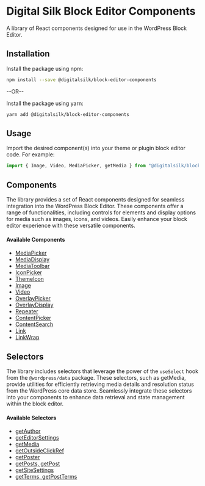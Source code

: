 # Digital Silk Block Editor Components

A library of React components designed for use in the WordPress Block Editor.

## Installation

Install the package using npm:

```bash
npm install --save @digitalsilk/block-editor-components
```

--OR--

Install the package using yarn:

```bash
yarn add @digitalsilk/block-editor-components
```

## Usage

Import the desired component(s) into your theme or plugin block editor code. For example:

```js
import { Image, Video, MediaPicker, getMedia } from "@digitalsilk/block-editor-components";
```

## Components

The library provides a set of React components designed for seamless integration into the WordPress Block Editor. These components offer a range of functionalities, including controls for elements and display options for media such as images, icons, and videos. Easily enhance your block editor experience with these versatile components.

#### Available Components

-   [MediaPicker](components/media-picker/readme.md)
-   [MediaDisplay](components/media-display/readme.md)
-   [MediaToolbar](components/media-toolbar/readme.md)
-   [IconPicker](components/icon-picker/readme.md)
-   [ThemeIcon](components/theme-icon/readme.md)
-   [Image](components/image/readme.md)
-   [Video](components/video/readme.md)
-   [OverlayPicker](components/overlay-picker/readme.md)
-   [OverlayDisplay](components/overlay-display/readme.md)
-   [Repeater](components/repeater/readme.md)
-   [ContentPicker](components/content-picker/readme.md)
-   [ContentSearch](components/content-search/readme.md)
-   [Link](components/link/readme.md)
-   [LinkWrap](components/link-wrap/readme.md)

## Selectors

The library includes selectors that leverage the power of the `useSelect` hook from the `@wordpress/data` package. These selectors, such as getMedia, provide utilities for efficiently retrieving media details and resolution status from the WordPress core data store. Seamlessly integrate these selectors into your components to enhance data retrieval and state management within the block editor.

#### Available Selectors

- [getAuthor](selectors/get-author/readme.md)
- [getEditorSettings](selectors/get-editor-settings/readme.md)
- [getMedia](selectors/get-media/readme.md)
- [getOutsideClickRef](selectors/get-outside-click-ref/readme.md)
- [getPoster](selectors/get-poster/readme.md)
- [getPosts, getPost](selectors/get-posts/readme.md)
- [getSiteSettings](selectors/get-site-settings/readme.md)
- [getTerms, getPostTerms](selectors/get-terms/readme.md)
